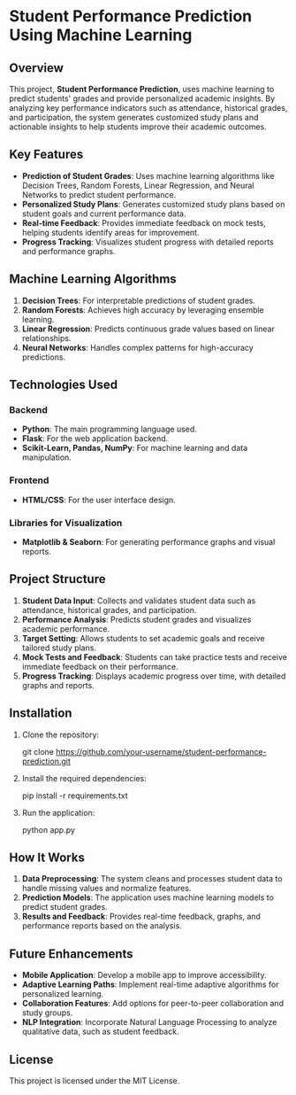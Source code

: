
# Student Performance Prediction Using Machine Learning

## Overview
This project, **Student Performance Prediction**, uses machine learning to predict students' grades and provide personalized academic insights. By analyzing key performance indicators such as attendance, historical grades, and participation, the system generates customized study plans and actionable insights to help students improve their academic outcomes.

## Key Features
- **Prediction of Student Grades**: Uses machine learning algorithms like Decision Trees, Random Forests, Linear Regression, and Neural Networks to predict student performance.
- **Personalized Study Plans**: Generates customized study plans based on student goals and current performance data.
- **Real-time Feedback**: Provides immediate feedback on mock tests, helping students identify areas for improvement.
- **Progress Tracking**: Visualizes student progress with detailed reports and performance graphs.

## Machine Learning Algorithms
1. **Decision Trees**: For interpretable predictions of student grades.
2. **Random Forests**: Achieves high accuracy by leveraging ensemble learning.
3. **Linear Regression**: Predicts continuous grade values based on linear relationships.
4. **Neural Networks**: Handles complex patterns for high-accuracy predictions.

## Technologies Used
### Backend
- **Python**: The main programming language used.
- **Flask**: For the web application backend.
- **Scikit-Learn, Pandas, NumPy**: For machine learning and data manipulation.
  
### Frontend
- **HTML/CSS**: For the user interface design.
  
### Libraries for Visualization
- **Matplotlib & Seaborn**: For generating performance graphs and visual reports.

## Project Structure
1. **Student Data Input**: Collects and validates student data such as attendance, historical grades, and participation.
2. **Performance Analysis**: Predicts student grades and visualizes academic performance.
3. **Target Setting**: Allows students to set academic goals and receive tailored study plans.
4. **Mock Tests and Feedback**: Students can take practice tests and receive immediate feedback on their performance.
5. **Progress Tracking**: Displays academic progress over time, with detailed graphs and reports.

## Installation
1. Clone the repository:
   
    git clone https://github.com/your-username/student-performance-prediction.git
 
2. Install the required dependencies:
  
    pip install -r requirements.txt
    
3. Run the application:
   
    python app.py
   

## How It Works
1. **Data Preprocessing**: The system cleans and processes student data to handle missing values and normalize features.
2. **Prediction Models**: The application uses machine learning models to predict student grades.
3. **Results and Feedback**: Provides real-time feedback, graphs, and performance reports based on the analysis.

## Future Enhancements
- **Mobile Application**: Develop a mobile app to improve accessibility.
- **Adaptive Learning Paths**: Implement real-time adaptive algorithms for personalized learning.
- **Collaboration Features**: Add options for peer-to-peer collaboration and study groups.
- **NLP Integration**: Incorporate Natural Language Processing to analyze qualitative data, such as student feedback.

## License
This project is licensed under the MIT License.
